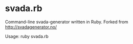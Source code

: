# svada.rb
Command-line svada-generator written in Ruby. Forked from http://svadagenerator.no/

Usage: ruby svada.rb
